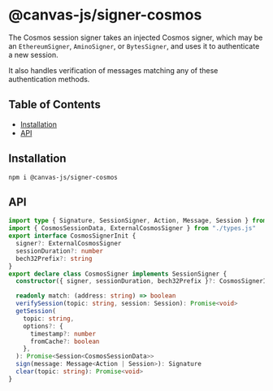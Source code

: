# @canvas-js/signer-cosmos

The Cosmos session signer takes an injected Cosmos signer, which may be an `EthereumSigner`, `AminoSigner`, or `BytesSigner`, and uses it to authenticate a new session.

It also handles verification of messages matching any of these authentication methods.

## Table of Contents

- [Installation](#installation)
- [API](#api)

## Installation

```
npm i @canvas-js/signer-cosmos
```

## API

```ts
import type { Signature, SessionSigner, Action, Message, Session } from "@canvas-js/interfaces"
import { CosmosSessionData, ExternalCosmosSigner } from "./types.js"
export interface CosmosSignerInit {
  signer?: ExternalCosmosSigner
  sessionDuration?: number
  bech32Prefix?: string
}
export declare class CosmosSigner implements SessionSigner {
  constructor({ signer, sessionDuration, bech32Prefix }?: CosmosSignerInit)

  readonly match: (address: string) => boolean
  verifySession(topic: string, session: Session): Promise<void>
  getSession(
    topic: string,
    options?: {
      timestamp?: number
      fromCache?: boolean
    },
  ): Promise<Session<CosmosSessionData>>
  sign(message: Message<Action | Session>): Signature
  clear(topic: string): Promise<void>
}
```

